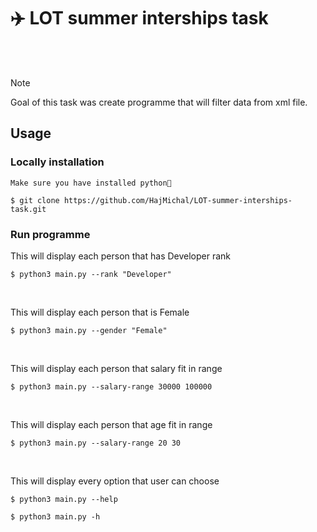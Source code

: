 # ✈️ LOT summer interships task 

<br />
<br />

>[!NOTE] 
> Goal of this task was create programme that will filter data from xml file. 

## Usage

### Locally installation
```
Make sure you have installed python🐍

$ git clone https://github.com/HajMichal/LOT-summer-interships-task.git
```

### Run programme

This will display each person that has Developer rank
```
$ python3 main.py --rank "Developer"
```
<br />

This will display each person that is Female

```
$ python3 main.py --gender "Female"
```
<br />

This will display each person that salary fit in range

```
$ python3 main.py --salary-range 30000 100000
```
<br />

This will display each person that age fit in range

```
$ python3 main.py --salary-range 20 30
```
<br />

This will display every option that user can choose

```
$ python3 main.py --help

$ python3 main.py -h
```
